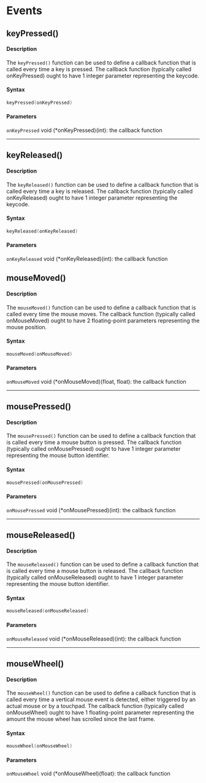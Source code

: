 # Events

## keyPressed()

#### Description

The `keyPressed()` function can be used to define a callback function that is called every time a key is pressed. The callback function (typically called onKeyPressed) ought to have 1 integer parameter representing the keycode.

#### Syntax

```C++
keyPressed(onKeyPressed)
```

#### Parameters

`onKeyPressed` void (*onKeyPressed)(int): the callback function

---

## keyReleased()

#### Description

The `keyReleased()` function can be used to define a callback function that is called every time a key is released. The callback function (typically called onKeyReleased) ought to have 1 integer parameter representing the keycode.

#### Syntax

```C++
keyReleased(onKeyReleased)
```

#### Parameters

`onKeyReleased` void (*onKeyReleased)(int): the callback function

## mouseMoved()

#### Description

The `mouseMoved()` function can be used to define a callback function that is called every time the mouse moves. The callback function (typically called onMouseMoved) ought to have 2 floating-point parameters representing the mouse position.

#### Syntax

```C++
mouseMoved(onMouseMoved)
```

#### Parameters

`onMouseMoved` void (*onMouseMoved)(float, float): the callback function

---

## mousePressed()

#### Description

The `mousePressed()` function can be used to define a callback function that is called every time a mouse button is pressed. The callback function (typically called onMousePressed) ought to have 1 integer parameter representing the mouse button identifier.

#### Syntax

```C++
mousePressed(onMousePressed)
```

#### Parameters

`onMousePressed` void (*onMousePressed)(int): the callback function

---

## mouseReleased()

#### Description

The `mouseReleased()` function can be used to define a callback function that is called every time a mouse button is released. The callback function (typically called onMouseReleased) ought to have 1 integer parameter representing the mouse button identifier.

#### Syntax

```C++
mouseReleased(onMouseReleased)
```

#### Parameters

`onMouseReleased` void (*onMouseReleased)(int): the callback function

---

## mouseWheel()

#### Description

The `mouseWheel()` function can be used to define a callback function that is called every time a vertical mouse event is detected, either triggered by an actual mouse or by a touchpad. The callback function (typically called onMouseWheel) ought to have 1 floating-point parameter representing the amount the mouse wheel has scrolled since the last frame.

#### Syntax

```C++
mouseWheel(onMouseWheel)
```

#### Parameters

`onMouseWheel` void (*onMouseWheel)(float): the callback function
